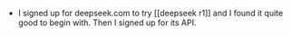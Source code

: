 - I signed up for deepseek.com to try [[deepseek r1]] and I found it quite good to begin with. Then I signed up for its API.